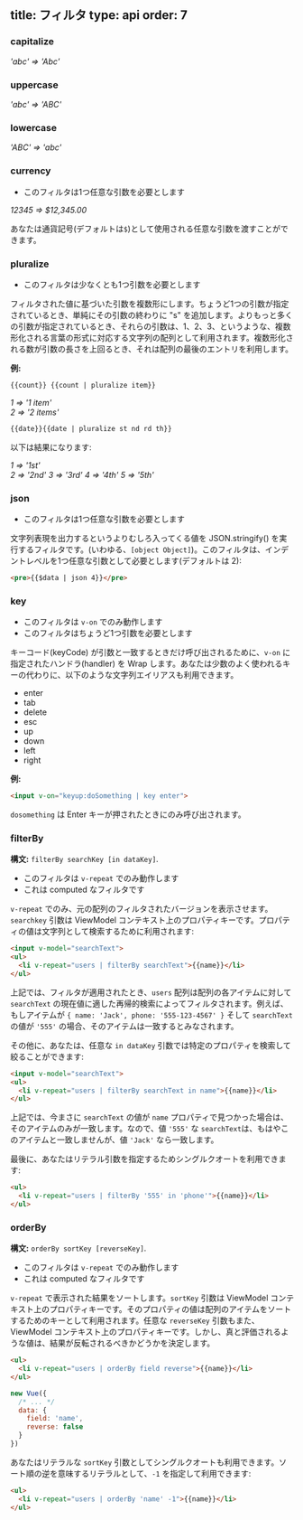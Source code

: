 title: フィルタ
type: api
order: 7
---

### capitalize

*'abc' => 'Abc'*

### uppercase

*'abc' => 'ABC'*

### lowercase

*'ABC' => 'abc'*

### currency

- このフィルタは1つ任意な引数を必要とします

*12345 => $12,345.00*

あなたは通貨記号(デフォルトは`$`)として使用される任意な引数を渡すことができます。

### pluralize

- このフィルタは少なくとも1つ引数を必要とします

フィルタされた値に基づいた引数を複数形にします。ちょうど1つの引数が指定されているとき、単純にその引数の終わりに "s" を追加します。よりもっと多くの引数が指定されているとき、それらの引数は、1、2、3、というような、複数形化される言葉の形式に対応する文字列の配列として利用されます。複数形化される数が引数の長さを上回るとき、それは配列の最後のエントリを利用します。

**例:**

``` html
{{count}} {{count | pluralize item}}
```

*1 => '1 item'*  
*2 => '2 items'*

``` html
{{date}}{{date | pluralize st nd rd th}}
```

以下は結果になります:

*1 => '1st'*  
*2 => '2nd'*
*3 => '3rd'*
*4 => '4th'*
*5 => '5th'*

### json

- このフィルタは1つ任意な引数を必要とします

文字列表現を出力するというよりむしろ入ってくる値を JSON.stringify() を実行するフィルタです。(いわゆる、`[object Object]`)。このフィルタは、インデントレベルを1つ任意な引数として必要とします(デフォルトは 2):

``` html
<pre>{{$data | json 4}}</pre>
```

### key

- このフィルタは `v-on` でのみ動作します
- このフィルタはちょうど1つ引数を必要とします

キーコード(keyCode) が引数と一致するときだけ呼び出されるために、`v-on` に指定されたハンドラ(handler) を Wrap します。あなたは少数のよく使われるキーの代わりに、以下のような文字列エイリアスも利用できます。

- enter
- tab
- delete
- esc
- up
- down
- left
- right

**例:**

``` html
<input v-on="keyup:doSomething | key enter">
```

`dosomething` は Enter キーが押されたときにのみ呼び出されます。

### filterBy

**構文:** `filterBy searchKey [in dataKey]`.

- このフィルタは `v-repeat` でのみ動作します
- これは computed なフィルタです

`v-repeat` でのみ、元の配列のフィルタされたバージョンを表示させます。`searchkey` 引数は ViewModel コンテキスト上のプロパティキーです。プロパティの値は文字列として検索するために利用されます:

``` html
<input v-model="searchText">
<ul>
  <li v-repeat="users | filterBy searchText">{{name}}</li>
</ul>
```

上記では、フィルタが適用されたとき、`users` 配列は配列の各アイテムに対して `searchText` の現在値に適した再帰的検索によってフィルタされます。例えば、もしアイテムが `{ name: 'Jack', phone: '555-123-4567' }` そして `searchText` の値が `'555'` の場合、そのアイテムは一致するとみなされます。

その他に、あなたは、任意な `in dataKey` 引数では特定のプロパティを検索して絞ることができます:

``` html
<input v-model="searchText">
<ul>
  <li v-repeat="users | filterBy searchText in name">{{name}}</li>
</ul>
```

上記では、今まさに `searchText` の値が `name` プロパティで見つかった場合は、そのアイテムのみが一致します。なので、値 `'555'` な `searchText`は、もはやこのアイテムと一致しませんが、値 `'Jack'` なら一致します。

最後に、あなたはリテラル引数を指定するためシングルクオートを利用できます:

``` html
<ul>
  <li v-repeat="users | filterBy '555' in 'phone'">{{name}}</li>
</ul>
```

### orderBy

**構文:** `orderBy sortKey [reverseKey]`.

- このフィルタは `v-repeat` でのみ動作します
- これは computed なフィルタです

`v-repeat` で表示された結果をソートします。`sortKey` 引数は ViewModel コンテキスト上のプロパティキーです。そのプロパティの値は配列のアイテムをソートするためのキーとして利用されます。任意な `reverseKey` 引数もまた、ViewModel コンテキスト上のプロパティキーです。しかし、真と評価されるような値は、結果が反転されるべきかどうかを決定します。

``` html
<ul>
  <li v-repeat="users | orderBy field reverse">{{name}}</li>
</ul>
```

``` js
new Vue({
  /* ... */
  data: {
    field: 'name',
    reverse: false
  }
})
```

あなたはリテラルな `sortKey` 引数としてシングルクオートも利用できます。ソート順の逆を意味するリテラルとして、`-1` を指定して利用できます:

``` html
<ul>
  <li v-repeat="users | orderBy 'name' -1">{{name}}</li>
</ul>
```
